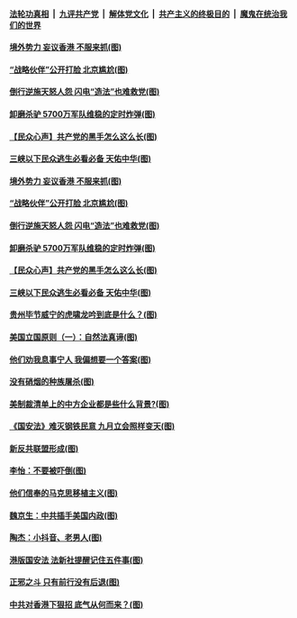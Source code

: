 

####  [法轮功真相](../../../../basic/blob/master/README.md?t=07041602) &nbsp;|&nbsp; [九评共产党](../../../../9ping.md/blob/master/README.md?t=07041602) &nbsp;|&nbsp; [解体党文化](../../../../jtdwh.md/blob/master/README.md?t=07041602)  &nbsp;|&nbsp; [共产主义的终极目的](../../../../gczydzjmd.md/blob/master/README.md?t=07041602) &nbsp;|&nbsp; [魔鬼在统治我们的世界](../../../../mgztzwmdsj.md/blob/master/README.md?t=07041602) 

#### [境外势力 妄议香港 不服来抓(图)](../pages/p4/938616.md?t=07041602) 

#### [“战略伙伴”公开打脸 北京尴尬(图)](../pages/p4/938610.md?t=07041602) 

#### [倒行逆施天怒人怨 闪电“造法”也难救党(图)](../pages/p4/938609.md?t=07041602) 

#### [卸磨杀驴 5700万军队维稳的定时炸弹(图)](../pages/p4/938607.md?t=07041602) 

#### [【民众心声】共产党的黑手怎么这么长(图)](../pages/p4/938456.md?t=07041602) 

#### [三峡以下民众逃生必看必备 天佑中华(图)](../pages/p4/938593.md?t=07041602) 

#### [境外势力 妄议香港 不服来抓(图)](../pages/p4/938616.md?t=07041602) 

#### [“战略伙伴”公开打脸 北京尴尬(图)](../pages/p4/938610.md?t=07041602) 

#### [倒行逆施天怒人怨 闪电“造法”也难救党(图)](../pages/p4/938609.md?t=07041602) 

#### [卸磨杀驴 5700万军队维稳的定时炸弹(图)](../pages/p4/938607.md?t=07041602) 

#### [【民众心声】共产党的黑手怎么这么长(图)](../pages/p4/938456.md?t=07041602) 

#### [三峡以下民众逃生必看必备 天佑中华(图)](../pages/p4/938593.md?t=07041602) 

#### [贵州毕节威宁的虎啸龙吟到底是什么？(图)](../pages/p4/938596.md?t=07041602) 

#### [美国立国原则（一）：自然法真谛(图)](../pages/p4/938484.md?t=07041602) 

#### [他们劝我息事宁人 我偏想要一个答案(图)](../pages/p4/938491.md?t=07041602) 

#### [没有硝烟的种族屠杀(图)](../pages/p4/938489.md?t=07041602) 

#### [美制裁清单上的中方企业都是些什么背景?(图)](../pages/p4/938486.md?t=07041602) 

#### [《国安法》难灭钢铁民意 九月立会照样变天(图)](../pages/p4/938485.md?t=07041602) 

#### [新反共联盟形成(图)](../pages/p4/938480.md?t=07041602) 

#### [李怡：不要被吓倒(图)](../pages/p4/938488.md?t=07041602) 

#### [他们信奉的马克思移植主义(图)](../pages/p4/938413.md?t=07041602) 

#### [魏京生：中共插手美国内政(图)](../pages/p4/938409.md?t=07041602) 

#### [陶杰：小抖音、老男人(图)](../pages/p4/938404.md?t=07041602) 

#### [港版国安法 法新社提醒记住五件事(图)](../pages/p4/938401.md?t=07041602) 

#### [正邪之斗 只有前行没有后退(图)](../pages/p4/938399.md?t=07041602) 

#### [中共对香港下狠招 底气从何而来？(图)](../pages/p4/938397.md?t=07041602) 

